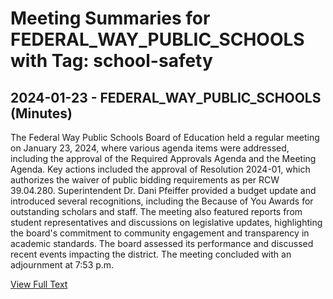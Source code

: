 # Meeting Summaries for FEDERAL_WAY_PUBLIC_SCHOOLS with Tag: school-safety

## 2024-01-23 - FEDERAL_WAY_PUBLIC_SCHOOLS (Minutes)

The Federal Way Public Schools Board of Education held a regular meeting on January 23, 2024, where various agenda items were addressed, including the approval of the Required Approvals Agenda and the Meeting Agenda. Key actions included the approval of Resolution 2024-01, which authorizes the waiver of public bidding requirements as per RCW 39.04.280. Superintendent Dr. Dani Pfeiffer provided a budget update and introduced several recognitions, including the Because of You Awards for outstanding scholars and staff. The meeting also featured reports from student representatives and discussions on legislative updates, highlighting the board's commitment to community engagement and transparency in academic standards. The board assessed its performance and discussed recent events impacting the district. The meeting concluded with an adjournment at 7:53 p.m.

[View Full Text](https://raw.githubusercontent.com/VoronoiPerspectives/WashingtonStateSchoolBoardExplorer/refs/heads/main/data/countries/usa/states/wa/counties/king/school_boards/federal_way_public_schools/2024/2024-01-23-minutes.txt)

